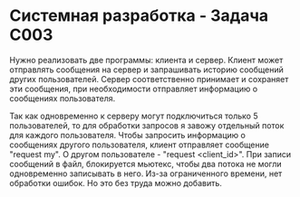 # Системная разработка - Задача С003

Нужно реализовать две программы: клиента и сервер.
Клиент может отправлять сообщения на сервер и запрашивать историю сообщений других пользователей.
Сервер соответственно принимает и сохраняет эти сообщения, при необходимости отправляет информацию о сообщениях пользователя.

Так как одновременно к серверу могут подключиться только 5 пользователей, то для обработки запросов я завожу отдельный поток для каждого пользователя.
Чтобы запросить информацию о сообщениях другого пользователя, клиент отправляет сообщение "request my".
О другом пользователе - "request <client_id>".
При записи сообщений в файл, блокируется мьютекс, чтобы два потока не могли одновременно записывать в него.
Из-за ограниченного времени, нет обработки ошибок. Но это без труда можно добавить.
